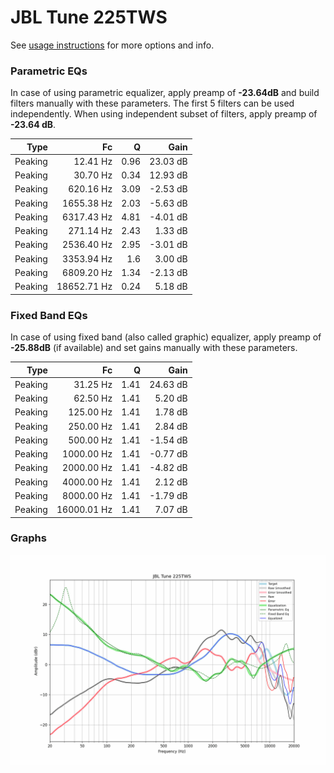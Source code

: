 # JBL Tune 225TWS
See [usage instructions](https://github.com/jaakkopasanen/AutoEq#usage) for more options and info.

### Parametric EQs
In case of using parametric equalizer, apply preamp of **-23.64dB** and build filters manually
with these parameters. The first 5 filters can be used independently.
When using independent subset of filters, apply preamp of **-23.64 dB**.

| Type    | Fc          |    Q | Gain     |
|--------:|------------:|-----:|---------:|
| Peaking | 12.41 Hz    | 0.96 | 23.03 dB |
| Peaking | 30.70 Hz    | 0.34 | 12.93 dB |
| Peaking | 620.16 Hz   | 3.09 | -2.53 dB |
| Peaking | 1655.38 Hz  | 2.03 | -5.63 dB |
| Peaking | 6317.43 Hz  | 4.81 | -4.01 dB |
| Peaking | 271.14 Hz   | 2.43 | 1.33 dB  |
| Peaking | 2536.40 Hz  | 2.95 | -3.01 dB |
| Peaking | 3353.94 Hz  | 1.6  | 3.00 dB  |
| Peaking | 6809.20 Hz  | 1.34 | -2.13 dB |
| Peaking | 18652.71 Hz | 0.24 | 5.18 dB  |

### Fixed Band EQs
In case of using fixed band (also called graphic) equalizer, apply preamp of **-25.88dB**
(if available) and set gains manually with these parameters.

| Type    | Fc          |    Q | Gain     |
|--------:|------------:|-----:|---------:|
| Peaking | 31.25 Hz    | 1.41 | 24.63 dB |
| Peaking | 62.50 Hz    | 1.41 | 5.20 dB  |
| Peaking | 125.00 Hz   | 1.41 | 1.78 dB  |
| Peaking | 250.00 Hz   | 1.41 | 2.84 dB  |
| Peaking | 500.00 Hz   | 1.41 | -1.54 dB |
| Peaking | 1000.00 Hz  | 1.41 | -0.77 dB |
| Peaking | 2000.00 Hz  | 1.41 | -4.82 dB |
| Peaking | 4000.00 Hz  | 1.41 | 2.12 dB  |
| Peaking | 8000.00 Hz  | 1.41 | -1.79 dB |
| Peaking | 16000.01 Hz | 1.41 | 7.07 dB  |

### Graphs
![](./JBL%20Tune%20225TWS.png)